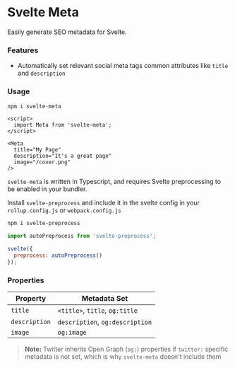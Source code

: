 # Svelte Meta

Easily generate SEO metadata for Svelte.

### Features

- Automatically set relevant social meta tags common attributes like `title` and `description`

### Usage

```sh
npm i svelte-meta
```

```svelte
<script>
  import Meta from 'svelte-meta';
</script>

<Meta
  title="My Page"
  description="It's a great page"
  image="/cover.png"
/>
```

`svelte-meta` is written in Typescript, and requires Svelte preprocessing to be enabled in your bundler.

Install `svelte-preprocess` and include it in the svelte config in your `rollup.config.js` or `webpack.config.js`

```sh
npm i svelte-preprocess
```

```js
import autoPreprocess from 'svelte-preprocess';

svelte({
  preprocess: autoPreprocess()
});
```

### Properties

| Property      | Metadata Set                    |
| ------------- | ------------------------------- |
| `title`       | `<title>`, `title`, `og:title`  |
| `description` | `description`, `og:description` |
| `image`       | `og:image`                      |

> **Note:** Twitter inherits Open Graph (`og:`) properties if `twitter:` specific metadata is not set, which is why `svelte-meta` doesn't include them
